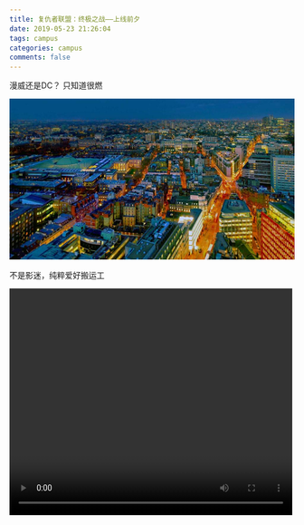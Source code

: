 ```yaml
---
title: 复仇者联盟：终极之战——上线前夕
date: 2019-05-23 21:26:04
tags: campus 
categories: campus
comments: false 
---
```


漫威还是DC？ 只知道很燃

<!--more-->

![20190115](复仇者联盟：终极之战——上线前夕/image/20190115.jpg) 

不是影迷，纯粹爱好搬运工

<video  width="500"  height="400"  controls>  <source  src="http://baobab.kaiyanapp.com/api/v1/playUrl?vid=155672&editionType=default&source=aliyun"  type="video/mp4"> </video>